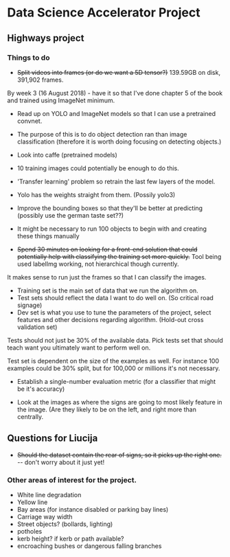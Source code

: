 # Data Science Accelerator Project
## Highways project

### Things to do

* ~~Split videos into frames (or do we want a 5D tensor?)~~ 
139.59GB on disk, 391,902 frames.

By week 3 (16 August 2018) - have it so that I've done chapter 5 of the book and trained using ImageNet minimum.

* Read up on YOLO and ImageNet models so that I can use a pretrained convnet.
* The purpose of this is to do object detection ran than image classification (therefore it is worth doing focusing on detecting objects.)
* Look into caffe (pretrained models)
* 10 training images could potentially be enough to do this.
* 'Transfer learning' problem so retrain the last few layers of the model.
* Yolo has the weights straight from them. (Possily yolo3)
* Improve the bounding boxes so that they'll be better at predicting (possibly use the german taste set??)


* It might be necessary to run 100 objects to begin with and creating these things manually

* ~~Spend 30 minutes on looking for a front-end solution that could potentially help with classifying the training set more quickly.~~ Tool being used labelImg working, not hierarchical though currently.

It makes sense to run just the frames so that I can classify the images.

* Training set is the main set of data that we run the algorithm on.
* Test sets should reflect the data I want to do well on. (So critical road signage)
* Dev set is what you use to tune the parameters of the project, select features and other decisions regarding algorithm. (Hold-out cross validation set)

Tests should not just be 30% of the available data. Pick tests set that should teach want you ultimately want to perform well on.

Test set is dependent on the size of the examples as well. For instance 100 examples could be 30% split, but for 100,000 or millions it's not necessary.

* Establish a single-number evaluation metric (for a classifier that might be it's accuracy)

* Look at the images as where the signs are going to most likely feature in the image. (Are they likely to be on the left, and right more than centrally.

## Questions for Liucija
* ~~Should the dataset contain the rear of signs, so it picks up the right one.~~ -- don't worry about it just yet!


### Other areas of interest for the project.
* White line degradation
* Yellow line
* Bay areas (for instance disabled or parking bay lines)
* Carriage way width
* Street objects? (bollards, lighting)
* potholes
* kerb height? if kerb or path available?
* encroaching bushes or dangerous falling branches